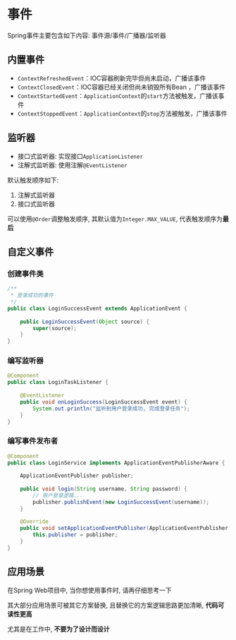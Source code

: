 # 事件

Spring事件主要包含如下内容: 事件源/事件/广播器/监听器

## 内置事件

- `ContextRefreshedEvent`：IOC容器刷新完毕但尚未启动，广播该事件
- `ContextClosedEvent`：IOC容器已经关闭但尚未销毁所有Bean ，广播该事件
- `ContextStartedEvent`：`ApplicationContext`的`start`方法被触发，广播该事件
- `ContextStoppedEvent`：`ApplicationContext`的`stop`方法被触发，广播该事件

## 监听器

- 接口式监听器: 实现接口`ApplicationListener`
- 注解式监听器: 使用注解`@EventListener`

默认触发顺序如下:

1. 注解式监听器
2. 接口式监听器

可以使用`@Order`调整触发顺序, 其默认值为`Integer.MAX_VALUE`, 代表触发顺序为**最后**

## 自定义事件

### 创建事件类

```java
/**
 * 登录成功的事件
 */
public class LoginSuccessEvent extends ApplicationEvent {
    
    public LoginSuccessEvent(Object source) {
        super(source);
    }
}
```

### 编写监听器

```java
@Component
public class LoginTaskListener {
    
    @EventListener
    public void onLoginSuccess(LoginSuccessEvent event) {
        System.out.println("监听到用户登录成功, 完成登录任务");
    }
}
```

### 编写事件发布者

```java
@Component
public class LoginService implements ApplicationEventPublisherAware {
    
    ApplicationEventPublisher publisher;
    
    public void login(String username, String password) {
        // 用户登录逻辑...
        publisher.publishEvent(new LoginSuccessEvent(username));
    }
    
    @Override
    public void setApplicationEventPublisher(ApplicationEventPublisher publisher) {
        this.publisher = publisher;
    }
}
```

## 应用场景

在Spring Web项目中, 当你想使用事件时, 请再仔细思考一下

其大部分应用场景可被其它方案替换, 且替换它的方案逻辑思路更加清晰, **代码可读性更高**

尤其是在工作中, **不要为了设计而设计**
